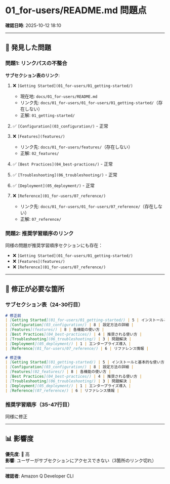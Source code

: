 # 01_for-users/README.md 問題点

**確認日時**: 2025-10-12 18:10

---

## 🚨 発見した問題

### 問題1: リンクパスの不整合

**サブセクション表のリンク**:

1. ❌ `[Getting Started](01_for-users/01_getting-started/)` 
   - 現在地: `docs/01_for-users/README.md`
   - リンク先: `docs/01_for-users/01_for-users/01_getting-started/`（存在しない）
   - 正解: `01_getting-started/`

2. ✅ `[Configuration](03_configuration/)` - 正常

3. ❌ `[Features](features/)`
   - リンク先: `docs/01_for-users/features/`（存在しない）
   - 正解: `02_features/`

4. ✅ `[Best Practices](04_best-practices/)` - 正常

5. ✅ `[Troubleshooting](06_troubleshooting/)` - 正常

6. ✅ `[Deployment](05_deployment/)` - 正常

7. ❌ `[Reference](01_for-users/07_reference/)`
   - リンク先: `docs/01_for-users/01_for-users/07_reference/`（存在しない）
   - 正解: `07_reference/`

### 問題2: 推奨学習順序のリンク

同様の問題が推奨学習順序セクションにも存在：
- ❌ `[Getting Started](01_for-users/01_getting-started/)`
- ❌ `[Features](features/)`
- ❌ `[Reference](01_for-users/07_reference/)`

---

## 📝 修正が必要な箇所

### サブセクション表（24-30行目）
```markdown
# 修正前
| [Getting Started](01_for-users/01_getting-started/) | 5 | インストールと基本的な使い方 |
| [Configuration](03_configuration/) | 8 | 設定方法の詳細 |
| [Features](features/) | 8 | 各機能の使い方 |
| [Best Practices](04_best-practices/) | 4 | 推奨される使い方 |
| [Troubleshooting](06_troubleshooting/) | 3 | 問題解決 |
| [Deployment](05_deployment/) | 1 | エンタープライズ導入 |
| [Reference](01_for-users/07_reference/) | 6 | リファレンス情報 |

# 修正後
| [Getting Started](01_getting-started/) | 5 | インストールと基本的な使い方 |
| [Configuration](03_configuration/) | 8 | 設定方法の詳細 |
| [Features](02_features/) | 8 | 各機能の使い方 |
| [Best Practices](04_best-practices/) | 4 | 推奨される使い方 |
| [Troubleshooting](06_troubleshooting/) | 3 | 問題解決 |
| [Deployment](05_deployment/) | 1 | エンタープライズ導入 |
| [Reference](07_reference/) | 6 | リファレンス情報 |
```

### 推奨学習順序（35-47行目）
同様に修正

---

## 📊 影響度

**優先度**: 🔴 高  
**影響**: ユーザーがサブセクションにアクセスできない（3箇所のリンク切れ）

---

**確認者**: Amazon Q Developer CLI
